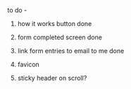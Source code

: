 to do  -

1. how it works button done
2. form completed screen done 
3. link form entries to email to me done
4. favicon

4. sticky header on scroll? 
